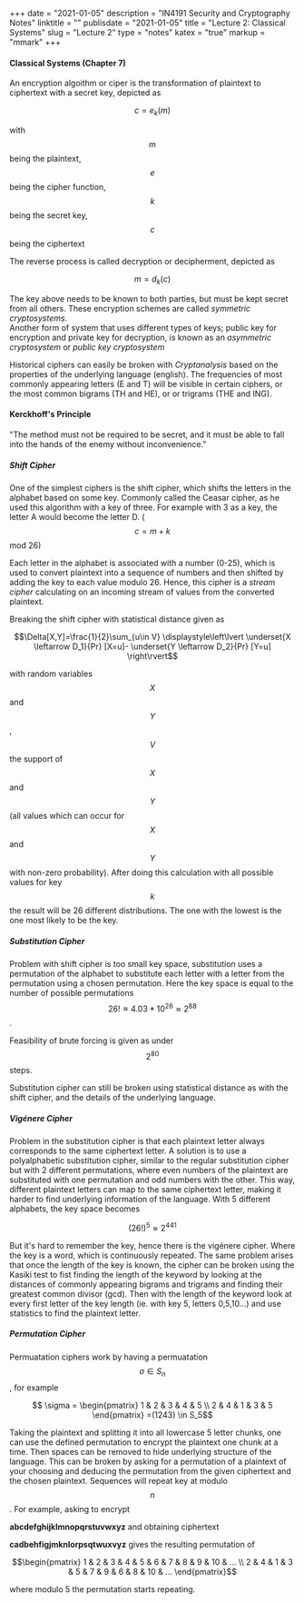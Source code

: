 +++
date = "2021-01-05"
description = "IN4191 Security and Cryptography Notes"
linktitle = ""
publisdate = "2021-01-05"
title = "Lecture 2: Classical Systems"
slug = "Lecture 2"
type = "notes"
katex = "true"
markup = "mmark"
+++

#### Classical Systems (Chapter 7)

An encryption algoithm or ciper is the transformation of plaintext to ciphertext with a secret key, depicted as

$$c=e_k(m)$$

with $$m$$ being the plaintext,  
$$e$$ being the cipher function,  
$$k$$ being the secret key,  
$$c$$ being the ciphertext

The reverse process is called decryption or decipherment, depicted as

$$m=d_k(c)$$

The key above needs to be known to both parties, but must be kept secret from all others. These encryption schemes are
called _symmetric cryptosystems_.  
Another form of system that uses different types of keys; public key for encryption and private key for decryption, is
known as an _asymmetric cryptosystem_ or _public key cryptosystem_

Historical ciphers can easily be broken with _Cryptanalysis_ based on the properties of the underlying language (english). The frequencies of
most commonly appearing letters (E and T) will be visible in certain ciphers, or the most common bigrams (TH and HE), or
or trigrams (THE and ING).

#### Kerckhoff's Principle

"The method must not be required to be secret, and it must be able to fall into the hands of the enemy without inconvenience."

##### Shift Cipher

One of the simplest ciphers is the shift cipher, which shifts the letters in the alphabet based on some key.
Commonly called the Ceasar cipher, as he used this algorithm with a key of three. For example with 3 as a key, the
letter A would become the letter D. ($$c=m+k$$ mod 26)

Each letter in the alphabet is associated with a number (0-25), which is used to convert plaintext into a sequence of
numbers and then shifted by adding the key to each value modulo 26. Hence, this cipher is a _stream cipher_ calculating
on an incoming stream of values from the converted plaintext.

Breaking the shift cipher with statistical distance given as

$$\Delta[X,Y]=\frac{1}{2}\sum_{u\in V} \displaystyle\left\lvert \underset{X \leftarrow D_1}{Pr} [X=u]-
\underset{Y \leftarrow D_2}{Pr} [Y=u] \right\rvert$$

with random variables $$X$$ and $$Y$$, $$V$$ the support of $$X$$ and $$Y$$ (all values which can occur for $$X$$ and
$$Y$$ with non-zero probability). After doing this calculation with all possible values for key $$k$$ the result will be
26 different distributions. The one with the lowest is the one most likely to be the key.

##### Substitution Cipher

Problem with shift cipher is too small key space, substitution uses a permutation of the alphabet to substitute each letter
with a letter from the permutation using a chosen permutation. Here the key space is equal to the number of possible
permutations $$26!\approx 4.03*10^{26}\approx 2^{88}$$.

Feasibility of brute forcing is given as under $$2^{80}$$ steps.

Substitution cipher can still be broken using statistical distance as with the shift cipher, and the details of the
underlying language.

##### Vigénere Cipher

Problem in the substitution cipher is that each plaintext letter always corresponds to the same ciphertext letter.
A solution is to use a polyalphabetic substitution cipher, similar to the regular substitution cipher but with 2 different
permutations, where even numbers of the plaintext are substituted with one permutation and odd numbers with the other.
This way, different plaintext letters can map to the same ciphertext letter, making it harder to find underlying
information of the language. With 5 different alphabets, the key space becomes

$$(26!)^5\approx2^{441}$$

But it's hard to remember the key, hence there is the vigénere cipher. Where the key is a word, which is continuously repeated.
The same problem arises that once the length of the key is known, the cipher can be broken using the Kasiki test to fist
finding the length of the keyword by looking at the distances of commonly appearing bigrams and trigrams and finding their
greatest common divisor (gcd). Then with the length of the keyword look at every first letter of the key length (ie. with key 5, letters 0,5,10...)
and use statistics to find the plaintext letter.

##### Permutation Cipher

Permuatation ciphers work by having a permuatation $$\sigma \in S_n$$, for example

$$ \sigma =
\begin{pmatrix}
   1 & 2 & 3 & 4 & 5 \\
   2 & 4 & 1 & 3 & 5
\end{pmatrix}
=(1243) \in S_5$$

Taking the plaintext and splitting it into all lowercase 5 letter chunks, one can use the defined permutation to encrypt
the plaintext one chunk at a time. Then spaces can be removed to hide underlying structure of the language.
This can be broken by asking for a permutation of a plaintext of your choosing and deducing the permutation from the
given ciphertext and the chosen plaintext. Sequences will repeat key at modulo $$n$$. For example, asking to encrypt

**abcdefghijklmnopqrstuvwxyz** and obtaining ciphertext

**cadbehfigjmknlorpsqtwuxvyz** gives the resulting permutation of

$$\begin{pmatrix}
   1 & 2 & 3 & 4 & 5 & 6 & 7 & 8 & 9 & 10 & ... \\
   2 & 4 & 1 & 3 & 5 & 7 & 9 & 6 & 8 & 10 & ...
\end{pmatrix}$$

where modulo 5 the permutation starts repeating.
